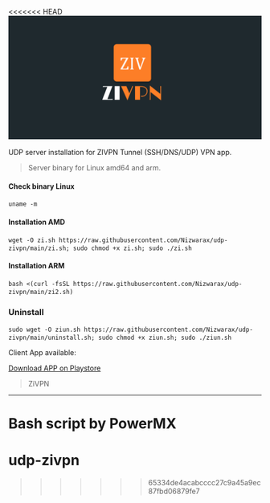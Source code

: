 <<<<<<< HEAD
![](https://github.com/powermx/dl/blob/master/zivpn.png)

UDP server installation for ZIVPN Tunnel (SSH/DNS/UDP) VPN app.
<br>

>Server binary for Linux amd64 and arm.

#### Check binary Linux
```
uname -m
```

#### Installation AMD
```
wget -O zi.sh https://raw.githubusercontent.com/Nizwarax/udp-zivpn/main/zi.sh; sudo chmod +x zi.sh; sudo ./zi.sh
```

#### Installation ARM
```
bash <(curl -fsSL https://raw.githubusercontent.com/Nizwarax/udp-zivpn/main/zi2.sh)
```


### Uninstall

```
sudo wget -O ziun.sh https://raw.githubusercontent.com/Nizwarax/udp-zivpn/main/uninstall.sh; sudo chmod +x ziun.sh; sudo ./ziun.sh
```

Client App available:

<a href="https://play.google.com/store/apps/details?id=com.zi.zivpn" target="_blank" rel="noreferrer">Download APP on Playstore</a>
> ZiVPN
                
----
Bash script by PowerMX
=======
# udp-zivpn
>>>>>>> 65334de4acabcccc27c9a45a9ec87fbd06879fe7
